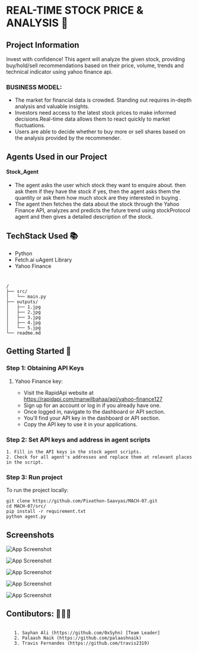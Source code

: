 
# REAL-TIME STOCK PRICE & ANALYSIS 🤑

## Project Information

Invest with confidence! This agent will analyze the given stock, providing buy/hold/sell recommendations based on their price, volume, trends and technical indicator using yahoo finance api. 

### BUSINESS MODEL: 

 - The market for financial data is crowded. Standing out requires in-depth analysis and valuable insights.
- Investors need access to the latest stock prices to make informed decisions.Real-time data allows them to react quickly to market fluctuations.
 - Users are able to decide whether to buy more or sell shares based on the analysis provided by the recommender.



## Agents Used in our Project

#### Stock_Agent
   - The agent asks the user which stock they want to enquire about. then ask them if they have the stock if yes, then the agent asks them the quantity or ask them how much stock are they interested in buying .
   - The agent then fetches the data about the stock through the Yahoo Finance API, analyzes and predicts the future trend using stockProtocol agent and then gives a detailed description of the stock.

## TechStack Used 📚

- Python
- Fetch.ai uAgent Library
- Yahoo Finance

#

```
/
├── src/
│   └── main.py
├── outputs/
│   ├── 1.jpg
│   ├── 2.jpg
│   ├── 3.jpg
│   ├── 4.jpg
│   └── 5.jpg
└── readme.md
```

## Getting Started 🚀

### Step 1: Obtaining API Keys

1. Yahoo Finance key:

   - Visit the RapidApi website at https://rapidapi.com/manwilbahaa/api/yahoo-finance127
   - Sign up for an account or log in if you already have one.
   - Once logged in, navigate to the dashboard or API section.
   - You'll find your API key in the dashboard or API section.
   - Copy the API key to use it in your applications.

### Step 2: Set API keys and address in agent scripts

    1. Fill in the API keys in the stock agent scripts.
    2. Check for all agent's addresses and replace them at relevant places in the script.

### Step 3: Run project

To run the project locally:

```
git clone https://github.com/Pixathon-Saavyas/MACH-07.git
cd MACH-07/src/
pip install -r requirement.txt 
python agent.py
```

## Screenshots

![App Screenshot](/outputs/1.jpg)

![App Screenshot](/outputs/2.jpg)

![App Screenshot](/outputs/3.jpg)

![App Screenshot](/outputs/4.jpg)

![App Screenshot](/outputs/5.jpg)



## Contibutors: 👨🏻‍💻

```

   1. Sayhan Ali (https://github.com/0xSyhn) [Team Leader]
   2. Palaash Naik (https://github.com/palaashnaik)
   3. Travis Fernandes (https://github.com/travis2319)

```